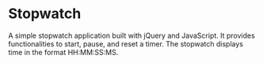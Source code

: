 <h1>Stopwatch</h1>
A simple stopwatch application built with jQuery and JavaScript. It provides functionalities to start, pause, and reset a timer. The stopwatch displays time in the format HH:MM:SS:MS.

